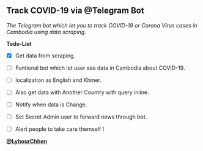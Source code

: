 ## Track COVID-19 via @Telegram Bot

*The Telegram bot which let you to track COVID-19 or Corona Virus cases in Cambodia using data scraping.*


**Todo-List**
 - [x] Get data from scraping. 
 - [ ] Funtional bot which let user see data in Cambodia about COVID-19.
 - [ ] localization as English and Khmer.
 - [ ] Also get data with Another Country with query inline.
 - [ ] Notify when data is Change.
 - [ ] Set Secret Admin user to forward news through bot.
 - [ ] Alert people to take care themself ! 
 
 
**[@LyhourChhen](https://t.me/lyhourchhen)**
